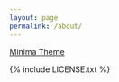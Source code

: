 ```yaml
---
layout: page
permalink: /about/
---
```

<a href="https://github.com/jekyll/minima">Minima Theme</a>

{% include LICENSE.txt %}
